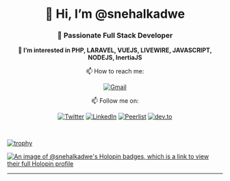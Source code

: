 <div align="center">

# 👋 Hi, I’m @snehalkadwe 
### 🌱 Passionate Full Stack Developer

<p><strong>👀 I’m interested in PHP, LARAVEL, VUEJS, LIVEWIRE, JAVASCRIPT, NODEJS, InertiaJS </strong></p>

📫 How to reach me:
  
[![Gmail](https://img.shields.io/badge/Gmail-snehalkadwe%40gmail.com-orange?style=flat-square&logo=gmail)](mailto:snehalkadwe@gmail.com)

📫 Follow me on:

[![Twitter](https://img.shields.io/badge/Twitter-%40snehal_kadwe-blue?style=flat-square&logo=twitter)](https://twitter.com/snehal_kadwe) [![LinkedIn](https://img.shields.io/badge/LinkedIn-%40snehalkadwe-red?style=flat-square&logo=linkedin)](https://www.linkedin.com/in/snehalkadwe) [![Peerlist](https://img.shields.io/badge/Peerlist-snehalkadwe-brightgreen?style=flat-square&logo=peerlist)](https://peerlist.io/snehalkadwe) [![dev.to](https://img.shields.io/badge/dev.to-%40snehalkadwe-yellow?style=flat-square&logo=dev.to)](https://dev.to/snehalkadwe)

</div>

<br>

<div align="left">

[![trophy](https://github-profile-trophy.vercel.app/?username=snehalkadwe&theme=nord)](https://github.com/ryo-ma/github-profile-trophy)

[![An image of @snehalkadwe's Holopin badges, which is a link to view their full Holopin profile](https://holopin.me/snehalkadwe)](https://holopin.io/@snehalkadwe)

</div>

<hr>

